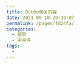 ```yaml
---
title: Dubbo相关内容
date: 2021-09-10 20:38:07
permalink: /pages/fd24fa/
categories:
  - 框架
  - 中间件
tags:
  - 
---
```

